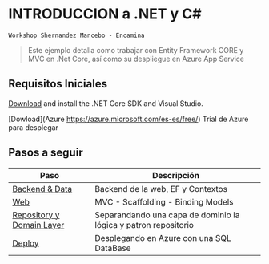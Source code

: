 ﻿# INTRODUCCION a .NET y C#
`Workshop Shernandez Mancebo - Encamina`

>Este ejemplo detalla como trabajar con Entity Framework CORE y MVC en .Net Core, así como su despliegue en Azure App Service

## Requisitos Iniciales

[Download](https://www.microsoft.com/net/download) and install the .NET Core SDK and Visual Studio.

[Dowload](Azure https://azure.microsoft.com/es-es/free/) Trial de Azure para desplegar


## Pasos a seguir

| Paso | Descripción |
| ----- | ---- |
| [Backend & Data](/workshop%20net%20core/docs/1_Backend.md) | Backend de la web, EF y Contextos
| [Web](/workshop%20net%20coredocs/2_Frontend.md) | MVC - Scaffolding - Binding Models
| [Repository y Domain Layer](/workshop%20net%20core/docs/3_Repositorios_servicio.md) | Separandando una capa de dominio la lógica y patron repositorio
| [Deploy](/workshop%20net%20core/docs/4_Despliegue_Azure.md) | Desplegando en Azure con una SQL DataBase
